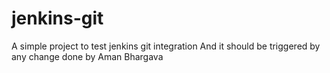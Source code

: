 # jenkins-git

A simple project to test jenkins git integration
And it should be triggered by any change done by Aman Bhargava
